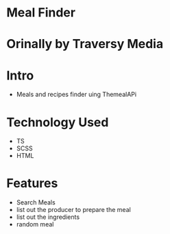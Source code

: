 # Meal Finder

# Orinally by Traversy Media

# Intro

- Meals and recipes finder uing ThemealAPi

# Technology Used

- TS
- SCSS
- HTML

# Features

- Search Meals
- list out the producer to prepare the meal
- list out the ingredients
- random meal
